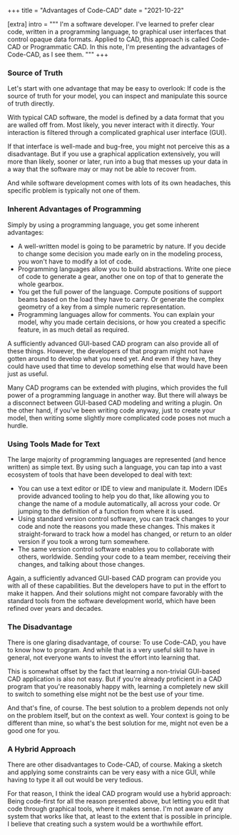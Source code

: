 +++
title = "Advantages of Code-CAD"
date  = "2021-10-22"

[extra]
intro = """
I'm a software developer. I've learned to prefer clear code, written in a programming language, to graphical user interfaces that control opaque data formats. Applied to CAD, this approach is called Code-CAD or Programmatic CAD. In this note, I'm presenting the advantages of Code-CAD, as I see them.
"""
+++

### Source of Truth

Let's start with one advantage that may be easy to overlook: If code is the source of truth for your model, you can inspect and manipulate this source of truth directly.

With typical CAD software, the model is defined by a data format that you are walled off from. Most likely, you never interact with it directly. Your interaction is filtered through a complicated graphical user interface (GUI).

If that interface is well-made and bug-free, you might not perceive this as a disadvantage. But if you use a graphical application extensively, you will more than likely, sooner or later, run into a bug that messes up your data in a way that the software may or may not be able to recover from.

And while software development comes with lots of its own headaches, this specific problem is typically not one of them.


### Inherent Advantages of Programming

Simply by using a programming language, you get some inherent advantages:

- A well-written model is going to be parametric by nature. If you decide to change some decision you made early on in the modeling process, you won't have to modify a lot of code.
- Programming languages allow you to build abstractions. Write one piece of code to generate a gear, another one on top of that to generate the whole gearbox.
- You get the full power of the language. Compute positions of support beams based on the load they have to carry. Or generate the complex geometry of a key from a simple numeric representation.
- Programming languages allow for comments. You can explain your model, why you made certain decisions, or how you created a specific feature, in as much detail as required.

A sufficiently advanced GUI-based CAD program can also provide all of these things. However, the developers of that program might not have gotten around to develop what you need yet. And even if they have, they could have used that time to develop something else that would have been just as useful.

Many CAD programs can be extended with plugins, which provides the full power of a programming language in another way. But there will always be a disconnect between GUI-based CAD modeling and writing a plugin. On the other hand, if you've been writing code anyway, just to create your model, then writing some slightly more complicated code poses not much a hurdle.


### Using Tools Made for Text

The large majority of programming languages are represented (and hence written) as simple text. By using such a language, you can tap into a vast ecosystem of tools that have been developed to deal with text:

- You can use a text editor or IDE to view and manipulate it. Modern IDEs provide advanced tooling to help you do that, like allowing you to change the name of a module automatically, all across your code. Or jumping to the definition of a function from where it is used.
- Using standard version control software, you can track changes to your code and note the reasons you made these changes. This makes it straight-forward to track how a model has changed, or return to an older version if you took a wrong turn somewhere.
- The same version control software enables you to collaborate with others, worldwide. Sending your code to a team member, receiving their changes, and talking about those changes.

Again, a sufficiently advanced GUI-based CAD program can provide you with all of these capabilities. But the developers have to put in the effort to make it happen. And their solutions might not compare favorably with the standard tools from the software development world, which have been refined over years and decades.


### The Disadvantage

There is one glaring disadvantage, of course: To use Code-CAD, you have to know how to program. And while that is a very useful skill to have in general, not everyone wants to invest the effort into learning that.

This is somewhat offset by the fact that learning a non-trivial GUI-based CAD application is also not easy. But if you're already proficient in a CAD program that you're reasonably happy with, learning a completely new skill to switch to something else might not be the best use of your time.

And that's fine, of course. The best solution to a problem depends not only on the problem itself, but on the context as well. Your context is going to be different than mine, so what's the best solution for me, might not even be a good one for you.


### A Hybrid Approach

There are other disadvantages to Code-CAD, of course. Making a sketch and applying some constraints can be very easy with a nice GUI, while having to type it all out would be very tedious.

For that reason, I think the ideal CAD program would use a hybrid approach: Being code-first for all the reason presented above, but letting you edit that code through graphical tools, where it makes sense. I'm not aware of any system that works like that, at least to the extent that is possible in principle. I believe that creating such a system would be a worthwhile effort.

